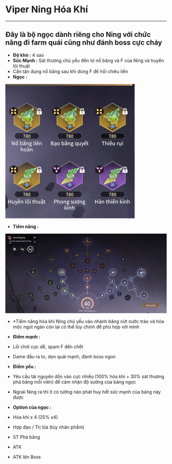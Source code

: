 # Viper Ning Hóa Khí

---


## Đây là bộ ngọc dành riêng cho Ning với chức năng đi farm quái cũng như đánh boss cực cháy
  - **Độ khó :** 4 sao
  - **Sức Mạnh :** Sát thương chủ yếu đến từ nổ băng và F của Ning và huyền lôi thuật
  - Cần tận dụng nổ băng sau khi dùng F để hồi chiêu liền 
  - **Ngọc :**

  ![hoakhi](image-3.png)

  - **Tiềm năng :**

  ![tiemnanghoakhi](image-4.png)

  - *Tiềm năng hóa khí Ning chủ yếu vào nhánh băng nứt nước trào và hỏa mộc ngút ngàn còn lại có thể tùy chỉnh để phù hợp với mình
  - **Điểm mạnh :**
  - Lối chơi cực dễ, spam F đến chết
  - Dame đầu ra to, dọn quái mạnh, đánh boss ngon 

  - **Điểm yếu :**
  - Yêu cầu tài nguyên dồn vào cực nhiều (100% hóa khi + 30% sát thương phá băng mỗi viên) để cảm nhận độ sướng của bảng ngọc
  - Ngoài Ning ra thì ít có tướng nào phát huy hết sức mạnh của bảng này được

  - **Option của ngọc :**
  - Hóa khí x 4 (25% x4)
  - Hợp đạo / Trị lửa (tùy nhân phẩm)
  - ST Phá băng
  - ATK
  - ATK lên Boss

